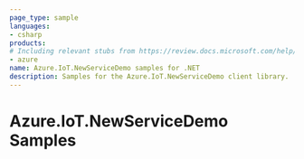 ```yaml
---
page_type: sample
languages:
- csharp
products:
# Including relevant stubs from https://review.docs.microsoft.com/help/contribute/metadata-taxonomies#product
- azure
name: Azure.IoT.NewServiceDemo samples for .NET
description: Samples for the Azure.IoT.NewServiceDemo client library.
---
```


# Azure.IoT.NewServiceDemo Samples

<!-- please refer to <https://github.com/Azure/azure-sdk-for-net/blob/main/sdk/template/Azure.Template/samples/README.md> to write sample readme. -->
